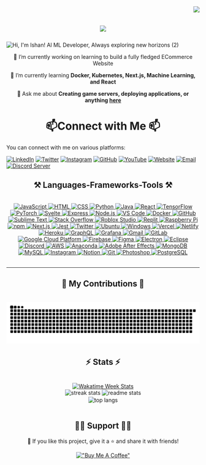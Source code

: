 <img align="right" src="https://visitor-badge.laobi.icu/badge?page_id=ishannaik.ishannaik"/>

<h1 align="center">
    <img src="https://readme-typing-svg.herokuapp.com/?font=Righteous&size=35&center=true&vCenter=true&width=500&height=70&duration=4000&lines=Hi+There!+👋;+I'm+Ishan+Naik!;" />
</h1> 

![Hi, I'm Ishan! Al   ML Developer, Always exploring new horizons  (2)](https://github.com/Ishannaik/Ishannaik/assets/11766476/fd806fe2-3f9f-4a5a-b66b-f942d30e4130)
 
<div align="center">
  🔭 I’m currently working on learning to build a fully fledged ECommerce Website
 
  🌱 I’m currently learning **Docker, Kubernetes, Next.js, Machine Learning, and React**

  💬 Ask me about **Creating game servers, deploying applications, or anything [here](https://github.com/ishannaik/ishannaik/issues)**
</div>

<h1 align="center">
 📫Connect with Me 📫  
</h1>

You can connect with me on various platforms:

[![LinkedIn](https://img.shields.io/badge/-LinkedIn-blue?style=for-the-badge&logo=linkedin&logoColor=white)](https://www.linkedin.com/in/ishannaik7/)
[![Twitter](https://img.shields.io/badge/-Twitter-blue?style=for-the-badge&logo=twitter&logoColor=white)](https://twitter.com/ishannaik7)
[![Instagram](https://img.shields.io/badge/-Instagram-purple?style=for-the-badge&logo=instagram&logoColor=white)](https://www.instagram.com/ishannaik7/)
[![GitHub](https://img.shields.io/badge/-GitHub-black?style=for-the-badge&logo=github&logoColor=white)](https://github.com/ishannaik)
[![YouTube](https://img.shields.io/badge/-YouTube-red?style=for-the-badge&logo=youtube&logoColor=white)](https://www.youtube.com/channel/UC5cqgErvhRaNK3z0gy_r6vQ)
[![Website](https://img.shields.io/badge/-Website-black?style=for-the-badge&logo=appveyor&logoColor=white)](https://www.github.com/ishannaik)
[![Email](https://img.shields.io/badge/Email-Contact%20Me%20on%20Gmail-critical?style=for-the-badge&logo=gmail)](mailto:ishannaik7@gmail.com)
[![Discord Server](https://img.shields.io/discord/1213134833837019237?color=blue&label=Discord&logo=discord&style=for-the-badge)](https://discord.gg/GBTXBUcuzR)






<h2 align="center">⚒️ Languages-Frameworks-Tools ⚒️</h2>
<br/>
<div align="center">
<a href="https://developer.mozilla.org/en-US/docs/Web/JavaScript">
  <img src="https://skillicons.dev/icons?i=js&theme=dark" alt="JavaScript">
</a>

<a href="https://developer.mozilla.org/en-US/docs/Web/HTML">
  <img src="https://skillicons.dev/icons?i=html&theme=dark" alt="HTML">
</a>

<a href="https://developer.mozilla.org/en-US/docs/Web/CSS">
  <img src="https://skillicons.dev/icons?i=css&theme=dark" alt="CSS">
</a>

<a href="https://www.python.org/">
  <img src="https://skillicons.dev/icons?i=python&theme=dark" alt="Python">
</a>

<a href="https://www.java.com/">
  <img src="https://skillicons.dev/icons?i=java&theme=dark" alt="Java">
</a>

<a href="https://reactjs.org/">
  <img src="https://skillicons.dev/icons?i=react&theme=dark" alt="React">
</a>

<a href="https://www.tensorflow.org/">
  <img src="https://skillicons.dev/icons?i=tensorflow&theme=dark" alt="TensorFlow">
</a>

<a href="https://pytorch.org/">
  <img src="https://skillicons.dev/icons?i=pytorch&theme=dark" alt="PyTorch">
</a>

<a href="https://svelte.dev/">
  <img src="https://skillicons.dev/icons?i=svelte&theme=dark" alt="Svelte">
</a>

<a href="https://expressjs.com/">
  <img src="https://skillicons.dev/icons?i=express&theme=dark" alt="Express">
</a>

<a href="https://nodejs.org/">
  <img src="https://skillicons.dev/icons?i=nodejs&theme=dark" alt="Node.js">
</a>

<a href="https://code.visualstudio.com/">
  <img src="https://skillicons.dev/icons?i=vscode&theme=dark" alt="VS Code">
</a>

<a href="https://www.docker.com/">
  <img src="https://skillicons.dev/icons?i=docker&theme=dark" alt="Docker">
</a>

<a href="https://github.com/">
  <img src="https://skillicons.dev/icons?i=github&theme=dark" alt="GitHub">
</a>

<a href="https://www.sublimetext.com/">
  <img src="https://skillicons.dev/icons?i=sublime&theme=dark" alt="Sublime Text">
</a>

<a href="https://stackoverflow.com/">
  <img src="https://skillicons.dev/icons?i=stackoverflow&theme=dark" alt="Stack Overflow">
</a>

<a href="https://www.roblox.com/create">
  <img src="https://skillicons.dev/icons?i=robloxstudio&theme=dark" alt="Roblox Studio">
</a>

<a href="https://replit.com/">
  <img src="https://skillicons.dev/icons?i=replit&theme=dark" alt="Replit">
</a>

<a href="https://www.raspberrypi.org/">
  <img src="https://skillicons.dev/icons?i=raspberrypi&theme=dark" alt="Raspberry Pi">
</a>

<a href="https://www.npmjs.com/">
  <img src="https://skillicons.dev/icons?i=npm&theme=dark" alt="npm">
</a>

<a href="https://nextjs.org/">
  <img src="https://skillicons.dev/icons?i=nextjs&theme=dark" alt="Next.js">
</a>

<a href="https://jestjs.io/">
  <img src="https://skillicons.dev/icons?i=jest&theme=dark" alt="Jest">
</a>

<a href="https://twitter.com/">
  <img src="https://skillicons.dev/icons?i=twitter&theme=dark" alt="Twitter">
</a>

<a href="https://ubuntu.com/">
  <img src="https://skillicons.dev/icons?i=ubuntu&theme=dark" alt="Ubuntu">
</a>

<a href="https://www.microsoft.com/en-us/windows">
  <img src="https://skillicons.dev/icons?i=windows&theme=dark" alt="Windows">
</a>

<a href="https://vercel.com/">
  <img src="https://skillicons.dev/icons?i=vercel&theme=dark" alt="Vercel">
</a>

<a href="https://www.netlify.com/">
  <img src="https://skillicons.dev/icons?i=netlify&theme=dark" alt="Netlify">
</a>

<a href="https://www.heroku.com/">
  <img src="https://skillicons.dev/icons?i=heroku&theme=dark" alt="Heroku">
</a>

<a href="https://graphql.org/">
  <img src="https://skillicons.dev/icons?i=graphql&theme=dark" alt="GraphQL">
</a>

<a href="https://grafana.com/">
  <img src="https://skillicons.dev/icons?i=grafana&theme=dark" alt="Grafana">
</a>

<a href="https://mail.google.com/">
  <img src="https://skillicons.dev/icons?i=gmail&theme=dark" alt="Gmail">
</a>

<a href="https://about.gitlab.com/">
  <img src="https://skillicons.dev/icons?i=gitlab&theme=dark" alt="GitLab">
</a>

<a href="https://cloud.google.com/">
  <img src="https://skillicons.dev/icons?i=gcp&theme=dark" alt="Google Cloud Platform">
</a>

<a href="https://firebase.google.com/">
  <img src="https://skillicons.dev/icons?i=firebase&theme=dark" alt="Firebase">
</a>

<a href="https://www.figma.com/">
  <img src="https://skillicons.dev/icons?i=figma&theme=dark" alt="Figma">
</a>

<a href="https://www.electronjs.org/">
  <img src="https://skillicons.dev/icons?i=electron&theme=dark" alt="Electron">
</a>

<a href="https://www.eclipse.org/">
  <img src="https://skillicons.dev/icons?i=eclipse&theme=dark" alt="Eclipse">
</a>

<a href="https://discord.com/">
  <img src="https://skillicons.dev/icons?i=discord&theme=dark" alt="Discord">
</a>

<a href="https://aws.amazon.com/">
  <img src="https://skillicons.dev/icons?i=aws&theme=dark" alt="AWS">
</a>

<a href="https://www.anaconda.com/">
  <img src="https://skillicons.dev/icons?i=anaconda&theme=dark" alt="Anaconda">
</a>

<a href="https://www.adobe.com/products/aftereffects.html">
  <img src="https://skillicons.dev/icons?i=ae&theme=dark" alt="Adobe After Effects">
</a>

<a href="https://www.mongodb.com/">
  <img src="https://skillicons.dev/icons?i=mongodb&theme=dark" alt="MongoDB">
</a>

<a href="https://www.mysql.com/">
  <img src="https://skillicons.dev/icons?i=mysql&theme=dark" alt="MySQL">
</a>

<a href="https://www.instagram.com/">
  <img src="https://skillicons.dev/icons?i=instagram&theme=dark" alt="Instagram">
</a>

<a href="https://www.notion.so/">
  <img src="https://skillicons.dev/icons?i=notion&theme=dark" alt="Notion">
</a>

<a href="https://git-scm.com/">
  <img src="https://skillicons.dev/icons?i=git&theme=dark" alt="Git">
</a>

<a href="https://www.adobe.com/products/photoshop.html">
  <img src="https://skillicons.dev/icons?i=ps&theme=dark" alt="Photoshop">
</a>

<a href="https://www.postgresql.org/">
  <img src="https://skillicons.dev/icons?i=pr&theme=dark" alt="PostgreSQL">
</a>

</div>

<br/>
<hr/>

<div align="center">
  <h2>🐍 My Contributions 🐍</h2>
  <br>

<div align="center">
  <picture>
    <source media="(prefers-color-scheme: dark)" srcset="https://raw.githubusercontent.com/Ishannaik/Ishannaik/output/github-contribution-grid-snake-dark.svg" />
    <source media="(prefers-color-scheme: light)" srcset="https://raw.githubusercontent.com/Ishannaik/Ishannaik/output/github-contribution-grid-snake.svg" />
    <img alt="github-snake" src="https://raw.githubusercontent.com/Ishannaik/Ishannaik/output/github-contribution-grid-snake-dark.svg" />
  </picture>
</div>


<h2 align="center">⚡ Stats ⚡</h2>
<br>

<div align="center">
  <a href="https://github.com/anuraghazra/github-readme-stats">
    <img width=390 src="https://github-readme-stats.vercel.app/api/wakatime?username=ishannaik&api_domain=wakapi.dev&bg_color=00000000&title_color=ff6f00&icon_color=ff6f00&text_color=ff6f00&custom_title=Wakapi%20Week%20Stats&layout=compact" alt="Wakatime Week Stats"/>
  </a>
</div>

<div align=center>
  <img width=390 src="https://streak-stats.demolab.com/?user=ishannaik&theme=default&background=00000000&border=f2f2f2&stroke=6c6c6c&ring=ff6f00&fire=ff6f00&currStreakNum=ff6f00&sideNums=ff6f00&currStreakLabel=ff6f00&sideLabels=ff6f00&dates=ff6f00&excludeDaysLabel=ff6f00"        alt="streak stats"/>
  <img width=390 src="https://github-readme-stats.vercel.app/api?username=ishannaik&show_icons=true&title_color=ff6f00&icon_color=ff6f00&text_color=585858&bg_color=00000000" alt="readme stats"/>
  
  <br/>
  <img width=325 align="center" src="https://github-readme-stats.vercel.app/api/top-langs/?username=ishannaik&layout=compact&title_color=ff6f00&text_color=585858&bg_color=00000000" alt="top langs"/>
</div>

<br>

<h2 align="center">🙋‍♂️ Support 🙋‍♂️</h2>
💙 If you like this project, give it a ⭐ and share it with friends!

[!["Buy Me A Coffee"](https://www.buymeacoffee.com/assets/img/custom_images/orange_img.png)](https://www.buymeacoffee.com/ishannaik)

